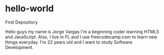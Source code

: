 # hello-world
First Depository

Hello guys my name is Jorge Vargas I'm a beginning coder learning HTML5 and JavaScript. Also, I live in FL and I use freecodecamp.com to learn new things everyday. I'm 22 years old and I want to study Software Development.
